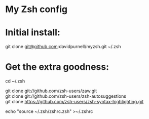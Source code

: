 # My Zsh config

# Initial install:

git clone git@github.com:davidpurnell/myzsh.git ~/.zsh

# Get the extra goodness:

cd ~/.zsh

git clone git://github.com/zsh-users/zaw.git  
git clone git://github.com/zsh-users/zsh-autosuggestions  
git clone https://github.com/zsh-users/zsh-syntax-highlighting.git

echo "source \~/.zsh/zshrc.zsh" >\~/.zshrc
